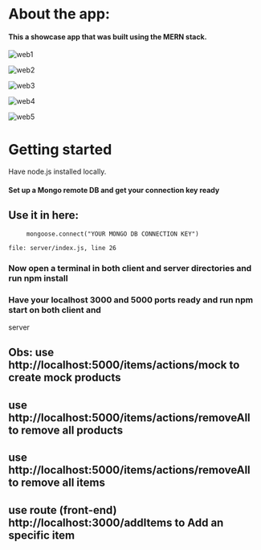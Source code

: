 # About the app: 

#### This a showcase app that was built using the MERN stack.

![web1](https://user-images.githubusercontent.com/45298748/160019683-158f1a69-b2f1-445f-8e69-df11c37f2fca.png)

![web2](https://user-images.githubusercontent.com/45298748/160019719-7330bae4-7dcb-49dc-8ec7-ef49746435f5.png)

![web3](https://user-images.githubusercontent.com/45298748/160019735-7bb3bae0-53b5-4bcc-9e40-5250a1a9cf45.png)

![web4](https://user-images.githubusercontent.com/45298748/160019742-b04c43b0-d50e-46d8-a10b-a432051b1cdd.png)

![web5](https://user-images.githubusercontent.com/45298748/160019749-41d75574-b4cb-4612-b14b-9fc091d0e8c3.png)



# Getting started
 Have node.js installed locally.

#### Set up a Mongo remote DB and get your connection key ready

## Use it in here:

         mongoose.connect("YOUR MONGO DB CONNECTION KEY")

    file: server/index.js, line 26

### Now open a terminal in both client and server directories and run **npm install**


### Have your localhost 3000 and 5000 ports ready and run **npm start** on both client and 
server


## Obs: use http://localhost:5000/items/actions/mock to **create mock products**
##      use http://localhost:5000/items/actions/removeAll to **remove all products**
##      use http://localhost:5000/items/actions/removeAll to **remove all items**
##      use route (front-end) http://localhost:3000/addItems to **Add an specific item**
